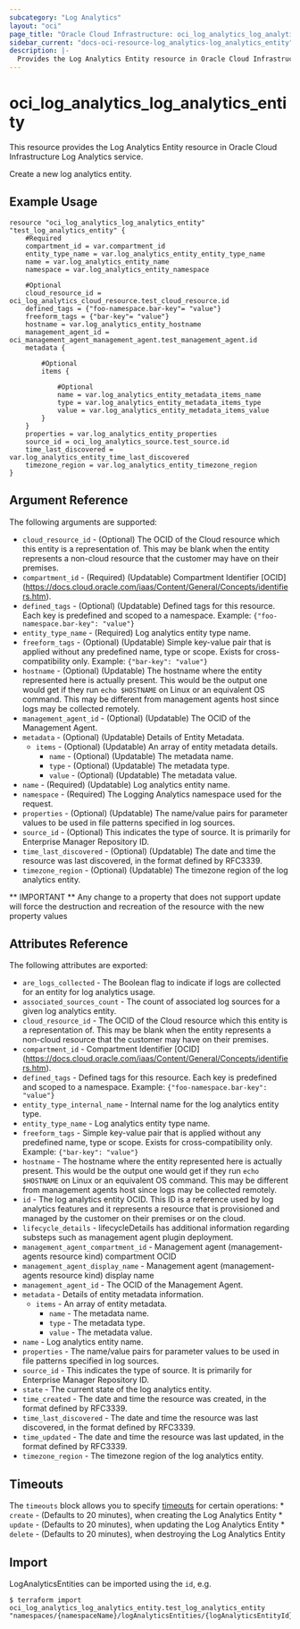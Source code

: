 ```yaml
---
subcategory: "Log Analytics"
layout: "oci"
page_title: "Oracle Cloud Infrastructure: oci_log_analytics_log_analytics_entity"
sidebar_current: "docs-oci-resource-log_analytics-log_analytics_entity"
description: |-
  Provides the Log Analytics Entity resource in Oracle Cloud Infrastructure Log Analytics service
---
```


# oci_log_analytics_log_analytics_entity
This resource provides the Log Analytics Entity resource in Oracle Cloud Infrastructure Log Analytics service.

Create a new log analytics entity.

## Example Usage

```hcl
resource "oci_log_analytics_log_analytics_entity" "test_log_analytics_entity" {
	#Required
	compartment_id = var.compartment_id
	entity_type_name = var.log_analytics_entity_entity_type_name
	name = var.log_analytics_entity_name
	namespace = var.log_analytics_entity_namespace

	#Optional
	cloud_resource_id = oci_log_analytics_cloud_resource.test_cloud_resource.id
	defined_tags = {"foo-namespace.bar-key"= "value"}
	freeform_tags = {"bar-key"= "value"}
	hostname = var.log_analytics_entity_hostname
	management_agent_id = oci_management_agent_management_agent.test_management_agent.id
	metadata {

		#Optional
		items {

			#Optional
			name = var.log_analytics_entity_metadata_items_name
			type = var.log_analytics_entity_metadata_items_type
			value = var.log_analytics_entity_metadata_items_value
		}
	}
	properties = var.log_analytics_entity_properties
	source_id = oci_log_analytics_source.test_source.id
	time_last_discovered = var.log_analytics_entity_time_last_discovered
	timezone_region = var.log_analytics_entity_timezone_region
}
```

## Argument Reference

The following arguments are supported:

* `cloud_resource_id` - (Optional) The OCID of the Cloud resource which this entity is a representation of. This may be blank when the entity represents a non-cloud resource that the customer may have on their premises. 
* `compartment_id` - (Required) (Updatable) Compartment Identifier [OCID] (https://docs.cloud.oracle.com/iaas/Content/General/Concepts/identifiers.htm).
* `defined_tags` - (Optional) (Updatable) Defined tags for this resource. Each key is predefined and scoped to a namespace. Example: `{"foo-namespace.bar-key": "value"}` 
* `entity_type_name` - (Required) Log analytics entity type name. 
* `freeform_tags` - (Optional) (Updatable) Simple key-value pair that is applied without any predefined name, type or scope. Exists for cross-compatibility only. Example: `{"bar-key": "value"}` 
* `hostname` - (Optional) (Updatable) The hostname where the entity represented here is actually present. This would be the output one would get if they run `echo $HOSTNAME` on Linux or an equivalent OS command. This may be different from management agents host since logs may be collected remotely. 
* `management_agent_id` - (Optional) (Updatable) The OCID of the Management Agent. 
* `metadata` - (Optional) (Updatable) Details of Entity Metadata.
	* `items` - (Optional) (Updatable) An array of entity metadata details.
		* `name` - (Optional) (Updatable) The metadata name.
		* `type` - (Optional) (Updatable) The metadata type.
		* `value` - (Optional) (Updatable) The metadata value.
* `name` - (Required) (Updatable) Log analytics entity name. 
* `namespace` - (Required) The Logging Analytics namespace used for the request. 
* `properties` - (Optional) (Updatable) The name/value pairs for parameter values to be used in file patterns specified in log sources. 
* `source_id` - (Optional) This indicates the type of source. It is primarily for Enterprise Manager Repository ID. 
* `time_last_discovered` - (Optional) (Updatable) The date and time the resource was last discovered, in the format defined by RFC3339. 
* `timezone_region` - (Optional) (Updatable) The timezone region of the log analytics entity. 


** IMPORTANT **
Any change to a property that does not support update will force the destruction and recreation of the resource with the new property values

## Attributes Reference

The following attributes are exported:

* `are_logs_collected` - The Boolean flag to indicate if logs are collected for an entity for log analytics usage. 
* `associated_sources_count` - The count of associated log sources for a given log analytics entity. 
* `cloud_resource_id` - The OCID of the Cloud resource which this entity is a representation of. This may be blank when the entity represents a non-cloud resource that the customer may have on their premises. 
* `compartment_id` - Compartment Identifier [OCID] (https://docs.cloud.oracle.com/iaas/Content/General/Concepts/identifiers.htm).
* `defined_tags` - Defined tags for this resource. Each key is predefined and scoped to a namespace. Example: `{"foo-namespace.bar-key": "value"}` 
* `entity_type_internal_name` - Internal name for the log analytics entity type. 
* `entity_type_name` - Log analytics entity type name. 
* `freeform_tags` - Simple key-value pair that is applied without any predefined name, type or scope. Exists for cross-compatibility only. Example: `{"bar-key": "value"}` 
* `hostname` - The hostname where the entity represented here is actually present. This would be the output one would get if they run `echo $HOSTNAME` on Linux or an equivalent OS command. This may be different from management agents host since logs may be collected remotely. 
* `id` - The log analytics entity OCID. This ID is a reference used by log analytics features and it represents a resource that is provisioned and managed by the customer on their premises or on the cloud. 
* `lifecycle_details` - lifecycleDetails has additional information regarding substeps such as management agent plugin deployment. 
* `management_agent_compartment_id` - Management agent (management-agents resource kind) compartment OCID 
* `management_agent_display_name` - Management agent (management-agents resource kind) display name 
* `management_agent_id` - The OCID of the Management Agent. 
* `metadata` - Details of entity metadata information.
	* `items` - An array of entity metadata.
		* `name` - The metadata name.
		* `type` - The metadata type.
		* `value` - The metadata value.
* `name` - Log analytics entity name. 
* `properties` - The name/value pairs for parameter values to be used in file patterns specified in log sources. 
* `source_id` - This indicates the type of source. It is primarily for Enterprise Manager Repository ID. 
* `state` - The current state of the log analytics entity. 
* `time_created` - The date and time the resource was created, in the format defined by RFC3339. 
* `time_last_discovered` - The date and time the resource was last discovered, in the format defined by RFC3339. 
* `time_updated` - The date and time the resource was last updated, in the format defined by RFC3339. 
* `timezone_region` - The timezone region of the log analytics entity. 

## Timeouts

The `timeouts` block allows you to specify [timeouts](https://registry.terraform.io/providers/oracle/oci/latest/docs/guides/changing_timeouts) for certain operations:
	* `create` - (Defaults to 20 minutes), when creating the Log Analytics Entity
	* `update` - (Defaults to 20 minutes), when updating the Log Analytics Entity
	* `delete` - (Defaults to 20 minutes), when destroying the Log Analytics Entity


## Import

LogAnalyticsEntities can be imported using the `id`, e.g.

```
$ terraform import oci_log_analytics_log_analytics_entity.test_log_analytics_entity "namespaces/{namespaceName}/logAnalyticsEntities/{logAnalyticsEntityId}" 
```

